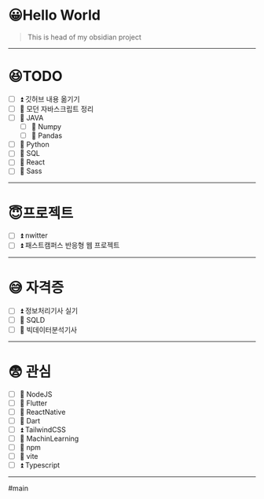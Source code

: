 
# 😀Hello World
> This is head of my obsidian project
---
# 😆TODO

- [ ] ⏫ 깃허브 내용 옮기기
- [ ] 🔼 모던 자바스크립트 정리
- [ ] 🔼 JAVA 
	- [ ] 🔼 Numpy
	- [ ] 🔼 Pandas
- [ ] 🔼 Python 
- [ ] 🔼 SQL
- [ ] 🔼 React
- [ ] 🔼 Sass

---
# 😇프로젝트

- [ ] ⏫ nwitter
- [ ] ⏫ 패스트캠퍼스 반응형 웹 프로젝트

---
# 😅 자격증

- [ ] ⏫ 정보처리기사 실기
- [ ] 🔼 SQLD
- [ ] 🔼 빅데이터분석기사

---
# 😨 관심

- [ ] 🔼 NodeJS
- [ ] 🔼 Flutter
- [ ] 🔼 ReactNative
- [ ] 🔼 Dart
- [ ] ⏫ TailwindCSS
- [ ] 🔼 MachinLearning
- [ ] 🔼 npm
- [ ] 🔼 vite
- [ ] ⏫ Typescript
---
#main 